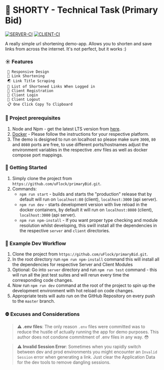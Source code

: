 # 🔗 SHORTY - Technical Task (Primary  Bid)

[![SERVER-CI](https://github.com/uFlock/primaryBid/actions/workflows/test-server.yml/badge.svg)](https://github.com/uFlock/primaryBid/actions/workflows/test-server.yml)
[![CLIENT-CI](https://github.com/uFlock/primaryBid/actions/workflows/test-client.yml/badge.svg)](https://github.com/uFlock/primaryBid/actions/workflows/test-client.yml)

A really simple url shortening demo-app. Allows you to shorten and save links from across the internet.
It's not perfect, but it works :)

### ☀️ Features

     📐 Responsive Design  
     📏 Link Shortening  
     🌏 Link Title Scraping 
     📃 List of Shortened Links When Logged in   
     📝 Client Registration   
     🔑 Client Login  
     🔐 Client Logout  
     📋 One Click Copy To Clipboard    

### 🚧 Project prerequisites

1. Node and Npm - get the latest LTS version from [here](https://nodejs.org/en/).
2. [Docker](https://docs.docker.com/get-docker/) - Please follow the instructions for your respective platform.
3. The demo is designed to run on localhost so please make sure `3000`, `80` and `8080` ports are free, to use 
   different ports/hostnames adjust the environment variables in the respective .env files as well as docker compose port mappings.

### 🚀 Getting Started

1. Simply clone the project from `https://github.com/uFlock/primaryBid.git`.
2. Commands:
   * `npm run start` - builds and starts the "production" release that
     by default will run on `localhost:80` (client), `localhost:3000` (api server).
   * `npm run dev` - starts development version with live reload in the docker containers, by default it will run on `localhost:8080` (client), `localhost:3000` (api server).
   * `npm run npm-install` - If you want proper type checking and module resolution whilst developing, this swill install
    all the dependencies in the respective `server` and `client` directories.

### 👷 Example Dev Workflow

1. Clone the project from `https://github.com/uFlock/primaryBid.git`.
2. In the root directory run `npm run npm-install` command this will install all the dependencies for respective Server and Client Modules
3. Optional: Go into `server` directory and run `npm run test` command - this will run all the jest test suites and
will rerun every time the corresponding code changes.
4. Now run `npm run dev` command at the root of the project to spin up the development environment with hot reload on code changes.
5. Appropriate tests will auto run on the GitHub Repository on every push to the `master` branch.

### ⛔ Excuses and Considerations

> ⚠️ **.env files**: The only reason `.env` files were committed was to reduce the hustle of actually running the app 
> for demo purposes. This author does not condone commitment of .env files in any way. 😳

> ⚠️ **Invalid Session Error**: Sometimes when you rapidly switch between dev and prod environments you might encounter
> an `Invalid Session` error when generating a link. Just clear the Application Data for the dev tools to remove
> dangling sessions.

